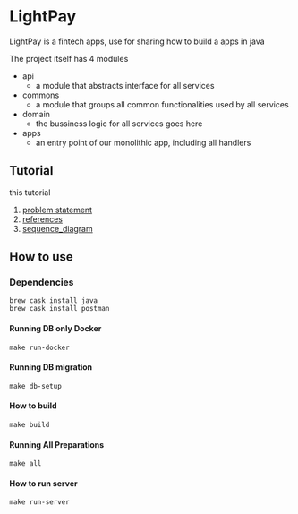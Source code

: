  # LightPay
 
LightPay is a fintech apps, use for sharing how to build a apps in java

The project itself has 4 modules
 - api
   - a module that abstracts interface for all services
 - commons
   - a module that groups all common functionalities used by all services
 - domain
   - the bussiness logic for all services goes here
 - apps
   - an entry point of our monolithic app, including all handlers
  
## Tutorial
this tutorial 
1. [problem statement](tutorial/problem_statement.md)
2. [references](tutorial/reference.md)  
2. [sequence_diagram](tutorial/sequence_diagram.md)  
## How to use

### Dependencies
 ```
brew cask install java
brew cask install postman
 ```

#### Running DB only Docker
 ```
 make run-docker
 ```

#### Running DB migration
 ```
 make db-setup
 ```

#### How to build
 ```
 make build
 ```

#### Running All Preparations
 ```
 make all
 ```


#### How to run server
 ```
 make run-server
 ```

  


